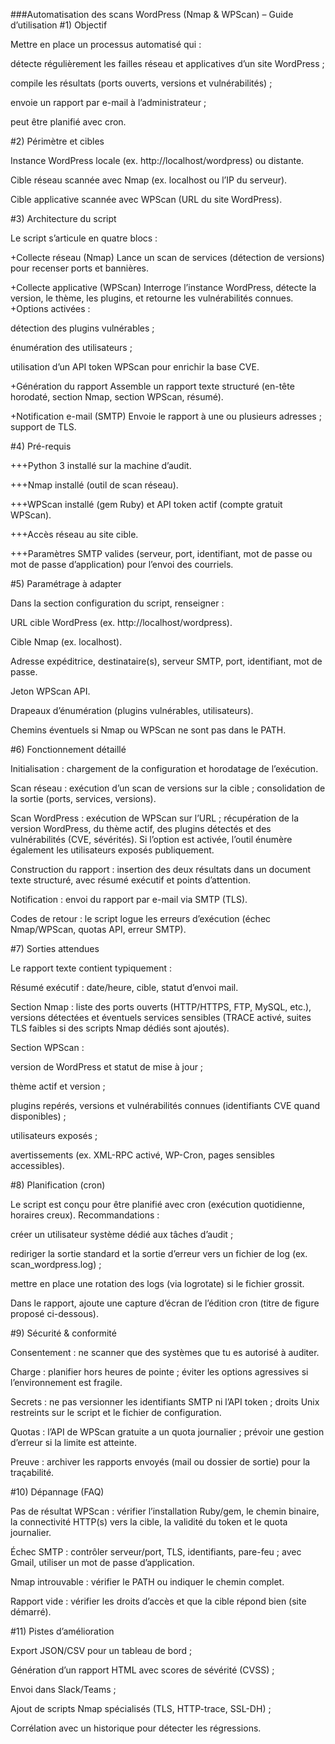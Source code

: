 ###Automatisation des scans WordPress (Nmap & WPScan) – Guide d’utilisation
#1) Objectif

Mettre en place un processus automatisé qui :

détecte régulièrement les failles réseau et applicatives d’un site WordPress ;

compile les résultats (ports ouverts, versions et vulnérabilités) ;

envoie un rapport par e-mail à l’administrateur ;

peut être planifié avec cron.

#2) Périmètre et cibles

Instance WordPress locale (ex. http://localhost/wordpress) ou distante.

Cible réseau scannée avec Nmap (ex. localhost ou l’IP du serveur).

Cible applicative scannée avec WPScan (URL du site WordPress).

#3) Architecture du script

Le script s’articule en quatre blocs :

+Collecte réseau (Nmap)
Lance un scan de services (détection de versions) pour recenser ports et bannières.

+Collecte applicative (WPScan)
Interroge l’instance WordPress, détecte la version, le thème, les plugins, et retourne les vulnérabilités connues.
+Options activées :

détection des plugins vulnérables ;

énumération des utilisateurs ;

utilisation d’un API token WPScan pour enrichir la base CVE.

+Génération du rapport
Assemble un rapport texte structuré (en-tête horodaté, section Nmap, section WPScan, résumé).

+Notification e-mail (SMTP)
Envoie le rapport à une ou plusieurs adresses ; support de TLS.

#4) Pré-requis

+++Python 3 installé sur la machine d’audit.

+++Nmap installé (outil de scan réseau).

+++WPScan installé (gem Ruby) et API token actif (compte gratuit WPScan).

+++Accès réseau au site cible.

+++Paramètres SMTP valides (serveur, port, identifiant, mot de passe ou mot de passe d’application) pour l’envoi des courriels.

#5) Paramétrage à adapter

Dans la section configuration du script, renseigner :

URL cible WordPress (ex. http://localhost/wordpress).

Cible Nmap (ex. localhost).

Adresse expéditrice, destinataire(s), serveur SMTP, port, identifiant, mot de passe.

Jeton WPScan API.

Drapeaux d’énumération (plugins vulnérables, utilisateurs).

Chemins éventuels si Nmap ou WPScan ne sont pas dans le PATH.

#6) Fonctionnement détaillé

Initialisation : chargement de la configuration et horodatage de l’exécution.

Scan réseau : exécution d’un scan de versions sur la cible ; consolidation de la sortie (ports, services, versions).

Scan WordPress : exécution de WPScan sur l’URL ; récupération de la version WordPress, du thème actif, des plugins détectés et des vulnérabilités (CVE, sévérités). Si l’option est activée, l’outil énumère également les utilisateurs exposés publiquement.

Construction du rapport : insertion des deux résultats dans un document texte structuré, avec résumé exécutif et points d’attention.

Notification : envoi du rapport par e-mail via SMTP (TLS).

Codes de retour : le script logue les erreurs d’exécution (échec Nmap/WPScan, quotas API, erreur SMTP).

#7) Sorties attendues

Le rapport texte contient typiquement :

Résumé exécutif : date/heure, cible, statut d’envoi mail.

Section Nmap : liste des ports ouverts (HTTP/HTTPS, FTP, MySQL, etc.), versions détectées et éventuels services sensibles (TRACE activé, suites TLS faibles si des scripts Nmap dédiés sont ajoutés).

Section WPScan :

version de WordPress et statut de mise à jour ;

thème actif et version ;

plugins repérés, versions et vulnérabilités connues (identifiants CVE quand disponibles) ;

utilisateurs exposés ;

avertissements (ex. XML-RPC activé, WP-Cron, pages sensibles accessibles).


#8) Planification (cron)

Le script est conçu pour être planifié avec cron (exécution quotidienne, horaires creux).
Recommandations :

créer un utilisateur système dédié aux tâches d’audit ;

rediriger la sortie standard et la sortie d’erreur vers un fichier de log (ex. scan_wordpress.log) ;

mettre en place une rotation des logs (via logrotate) si le fichier grossit.

Dans le rapport, ajoute une capture d’écran de l’édition cron (titre de figure proposé ci-dessous).

#9) Sécurité & conformité

Consentement : ne scanner que des systèmes que tu es autorisé à auditer.

Charge : planifier hors heures de pointe ; éviter les options agressives si l’environnement est fragile.

Secrets : ne pas versionner les identifiants SMTP ni l’API token ; droits Unix restreints sur le script et le fichier de configuration.

Quotas : l’API de WPScan gratuite a un quota journalier ; prévoir une gestion d’erreur si la limite est atteinte.

Preuve : archiver les rapports envoyés (mail ou dossier de sortie) pour la traçabilité.

#10) Dépannage (FAQ)

Pas de résultat WPScan : vérifier l’installation Ruby/gem, le chemin binaire, la connectivité HTTP(s) vers la cible, la validité du token et le quota journalier.

Échec SMTP : contrôler serveur/port, TLS, identifiants, pare-feu ; avec Gmail, utiliser un mot de passe d’application.

Nmap introuvable : vérifier le PATH ou indiquer le chemin complet.

Rapport vide : vérifier les droits d’accès et que la cible répond bien (site démarré).

#11) Pistes d’amélioration

Export JSON/CSV pour un tableau de bord ;

Génération d’un rapport HTML avec scores de sévérité (CVSS) ;

Envoi dans Slack/Teams ;

Ajout de scripts Nmap spécialisés (TLS, HTTP-trace, SSL-DH) ;

Corrélation avec un historique pour détecter les régressions.


